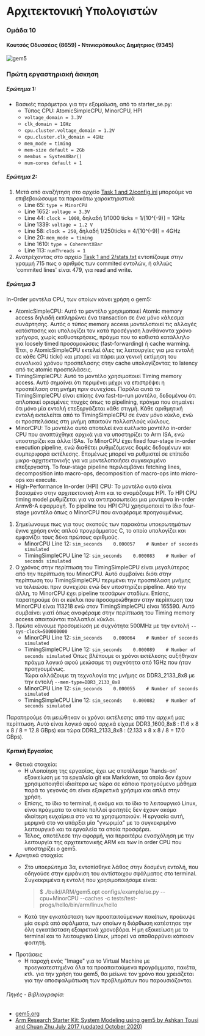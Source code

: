 # Αρχιτεκτονική Υπολογιστών   
### Ομάδα 10
#### Κουτσός Οδυσσέας (8659) - Ντινιαρόπουλος Δημήτριος (9345)
![gem5](https://www.gem5.org/assets/img/blog/gem5-linux.png)

### Πρώτη εργαστηριακή άσκηση
##### Ερώτημα 1:
- Βασικές παράμετροι για την εξομοίωση, από το starter_se.py:
    - Τύπος CPU: AtomicSimpleCPU, MinorCPU, HPI
    - `voltage_domain = 3.3V`
    - `clk_domain = 1GHz`
    - `cpu.cluster.voltage_domain = 1.2V`
    - `cpu.cluster.clk_domain = 4GHz`
    - `mem_mode = timing`
    - `mem-size default = 2Gb`
    - `membus = SystemXBar()`
    - `num-cores default = 1`

##### Ερώτημα 2:
1. Μετά από αναζήτηση στο αρχείο [Task 1 and 2/config.ini](https://github.com/SoreenDesu/computer-architecture-auth/blob/main/assignment1/Task%201%20and%202/config.ini) μπορούμε να επιβεβαιώσουμε τα παρακάτω χαρακτηριστικά
    - Line 65: `type = MinorCPU`
    - Line 1652: `voltage = 3.3V`
    - Line 44: `clock = 1000`, δηλαδή 1/1000 ticks = 1/[10^(-9)] = 1GHz
    - Line 1339: `voltage = 1.2 V`
    - Line 58: `clock = 250`, δηλαδή 1/250ticks = 4/[10^(-9)] = 4GHz
    - Line 20: `mem_mode = timing`
    - Line 1610: `type = CoherentXBar`
    - Line 113: `numThreads = 1`
2. Ανατρέχοντας στο αρχείο [Task 1 and 2/stats.txt](https://github.com/SoreenDesu/computer-architecture-auth/blob/main/assignment1/Task%201%20and%202/stats.txt) εντοπίζουμε στην γραμμή 715 πως ο αριθμός των commited εντολών, ή αλλιώς 'commited lines' είναι 479, για read and write.

##### Ερώτημα 3
In-Order μοντέλα CPU, των οποίων κάνει χρήση ο gem5:
- AtomicSimpleCPU:
Αυτό το μοντέλο χρησιμοποιεί Atomic memory access δηλαδή εκπληρώνει ένα transaction σε ένα μόνο κάλεσμα συνάρτησης. Αυτός ο τύπος memory access μοντελοποιεί τις αλλαγές κατάστασης και υπολογίζει τον κατά προσέγγιση λανθάνοντα χρόνο γρήγορα, χωρίς καθυστερήσεις, πράγμα που το καθιστά κατάλληλο για loosely timed προσομοιώσεις (fast-forwarding) ή cache warming. Έτσι, ο AtomicSimpleCPU εκτελεί όλες τις λειτουργίες για μια εντολή σε κάθε CPU tick() και μπορεί να πάρει μια γενική εκτίμηση του συνολικού χρόνου προσπέλασης στην cache υπολογίζοντας το latency από τις atomic προσπελάσεις.
- TimingSimpleCPU:
Αυτό το μοντέλο χρησιμοποιεί Timing memory access. Αυτό σημαίνει ότι περιμένει μέχρι να επιστρέψει η προσπέλαση στη μνήμη πριν συνεχίσει. Παρόλα αυτά το TimingSimpleCPU είναι επίσης ένα fast-to-run μοντέλο, δεδομένου ότι απλοποιεί ορισμένες πτυχές όπως το pipelining, πράγμα που σημαίνει ότι μόνο μία εντολή επεξεργάζεται κάθε στιγμή. Κάθε αριθμητική εντολή εκτελείται από το TimingSimpleCPU σε έναν μόνο κύκλο, ενώ οι προσπελάσεις στη μνήμη απαιτούν πολλαπλούς κύκλους.
 - MinorCPU:
Το μοντέλο αυτό αποτελεί ένα ευέλικτο μοντέλο in-order CPU που αναπτύχθηκε αρχικά για να υποστηρίζει το Arm ISA, ενώ υποστηρίζει και άλλα ISAs. Το MinorCPU έχει fixed four-stage in-order execution pipeline, ενώ διαθέτει ρυθμιζόμενες δομές δεδομένων και συμπεριφορά εκτέλεσης. Επομένως μπορεί να ρυθμιστεί σε επίπεδο μικρο-αρχιτεκτονικής για να μοντελοποιήσει συγκεκριμένο επεξεργαστή. Το four-stage pipeline περιλαμβάνει fetching lines, decomposition into macro-ops,  decomposition of macro-ops into micro-ops και execute.
- High-Performance In-order (HPI) CPU:
Το μοντέλο αυτό είναι βασισμένο στην αρχιτεκτονική Arm και το ονομάζουμε HPI. To HPI CPU timing model ρυθμίζεται για να αντιπροσωπεύει μια μοντέρνα in-order Armv8-A εφαρμογή. Το pipeline του HPI CPU χρησιμοποιεί το ίδιο four-stage μοντέλο όπως ο MinorCPU που αναφέραμε προηγουμένως.

1. Σημείωνουμε πως για τους σκοπούς των παρακάτω υποερωτημάτων έγινε χρήση ενός απλού προγράμματος C, το οποίο υπολογίζει και εμφανίζει τους δέκα πρώτους αριθμούς.  
    - MinorCPU
      Line 12:	`sim_seconds	0.000057	# Number of seconds simulated`
    - TimingSimpleCPU
      Line 12:	`sim_seconds	0.000083	# Number of seconds simulated`
2. Ο χρόνος στην περίπτωση του TimingSimpleCPU είναι μεγαλύτερος από την περίπτωση του MinorCPU. Αυτό συμβαίνει διότι στην περίπτωση του TimingSimpleCPU περιμένει την προσπέλαση μνήμης να τελειώσει πριν συνεχίσει ενώ δεν υποστηρίζει pipeline. Από την άλλη, το MinorCPU έχει pipeline τεσσάρων σταδίων. Επίσης, παρατηρούμε ότι οι κύκλοι που προσομοιώθηκαν στην περίπτωση του MinorCPU είναι 113218 ενώ στον TimingSimpleCPU είναι 165590. Αυτό συμβαίνει γιατί όπως αναφέραμε στην περίπτωση του Timing memory access απαιτούνται πολλαπλοί κύκλοι.
3. Πρώτα κάνουμε προσομείωση με συχνότητα 500MHz με την εντολή `--sys-clock=500000000`
    - MinorCPU
      Line 12:	`sim_seconds	0.000064	# Number of seconds simulated`
    - TimingSimpleCPU
      Line 12:	`sim_seconds	0.000089	# Number of seconds simulated`
 Όπως βλέπουμε οι χρόνοι εκτέλεσης αυξήθηκαν πράγμα λογικό αφού μειώσαμε τη συχνότητα από 1GHz που ήταν προηγουμένως.  
Τώρα αλλάζουμε τη τεχνολογία της μνήμης σε DDR3_2133_8x8 με την εντολή `--mem-type=DDR3_2133_8x8`
    - MinorCPU
     Line 12:	`sim_seconds	0.000055	# Number of seconds simulated`
    - TimingSimpleCPU
     Line 12:	`sim_seconds	0.000082	# Number of seconds simulated`
  
  Παρατηρούμε ότι μειώθηκαν οι χρόνοι εκτέλεσης από την αρχική μας περίπτωση. Αυτό είναι λογικό αφού αρχικά είχαμε DDR3_1600_8x8 : (1.6 x 8 x 8 / 8 = 12.8 GBps) και τώρα DDR3_2133_8x8 : (2.133 x 8 x 8 / 8 = 17.0 GBps).

#### Κριτική Εργασίας
- Θετικά στοιχεία:
    - Η υλοποίηση της εργασίας, έχει ως αποτέλεσμα 'hands-on' εξοικείωση με τα εργαλεία git και Markdown, τα οποία δεν έχουν χρησιμοποιηθεί ιδιαίτερα ως τώρα σε κάποιο προηγούμενο μάθημα παρά το γεγονός ότι είναι εξαιρετικά χρήσιμα και απλά στην χρήση.
    - Επίσης, το ίδιο το terminal, ή ακόμα και το ίδιο το λειτουργικό Linux, είναι πράγματα τα οποία πολλοί φοιτητές δεν έχουν ακόμα ιδιαίτερη ευχαίρεια στο να τα χρησιμοποιούν. Η εργασία αυτή, μεριμνά στο να υπάρξει μία "γνωριμία" με το συγκεκριμένο λειτουργικό και τα εργαλεία τα οποία προσφέρει.
    - Τέλος, αποτέλεσε την αφορμή, για περαιτέρω ενασχόληση με την λειτουργία της αρχιτεκτονικής ARM και των in order CPU που υποστηρίζει ο gem5.
- Αρνητικά στοιχεία:
    - Στο υποερώτημα 3α, εντοπίσθηκε λάθος στην δοσμένη εντολή, που οδηγούσε στην εμφάνιση του αντίστοιχου σφάλματος στο terminal. Συγκεκριμένα η εντολή που χρησιμοποιήσαμε είναι:
      > $ ./build/ARM/gem5.opt configs/example/se.py --cpu=MinorCPU --caches -c
tests/test-progs/hello/bin/arm/linux/hello

    - Κατά την εγκατάσταση των προαπαιτούμενων πακέτων, προέκυψε μία σειρά από σφάλματα, των οποίων η διόρθωση κατέστησε την όλη εγκατάσταση εξαιρετικά χρονοβόρα. Η μη εξοικείωση με το terminal και το λειτουργικό Linux, μπορεί να αποθαρρύνει κάποιον φοιτητή.
- Προτάσεις 
    - Η παροχή ενός "Image" για το Virtual Machine με προεγκατεστημένα όλα τα προαπαιτούμενα προγράμματα, πακέτα, κτλ. για την χρήση του gem5, θα μείωνε τον χρόνο που χρειάζεται για την αποσφαλμάτωση των προβλημάτων που παρουσιάζονται.  


###### Πηγές - Βιβλιογραφία: 
- [gem5.org](https://www.gem5.org/ "gem5 Official Website")
- [Arm Research Starter Kit: System Modeling using gem5 by Ashkan Tousi and Chuan Zhu
July 2017 (updated October 2020)](https://raw.githubusercontent.com/arm-university/arm-gem5-rsk/master/gem5_rsk.pdf)


